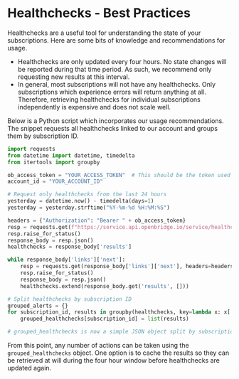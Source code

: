 # Healthchecks - Best Practices

Healthchecks are a useful tool for understanding the state of your subscriptions. Here are some bits of knowledge and recommendations for usage.

- Healthchecks are only updated every four hours. No state changes will be reported during that time period. As such, we recommend only requesting new results at this interval.
- In general, most subscriptions will not have any healthchecks. Only subscriptions which experience errors will return anything at all. Therefore, retrieving healthchecks for individual subscriptions independently is expensive and does not scale well.


Below is a Python script which incorporates our usage recommendations. The snippet requests all healthchecks linked to our account and groups them by subscription ID. 


```python
import requests
from datetime import datetime, timedelta
from itertools import groupby

ob_access_token = "YOUR_ACCESS_TOKEN"  # This should be the token used to access our APIs
account_id = "YOUR_ACCOUNT_ID"

# Request only healthchecks from the last 24 hours
yesterday = datetime.now() - timedelta(days=1)
yesterday = yesterday.strftime("%Y-%m-%d %H:%M:%S")

headers = {"Authorization": "Bearer " + ob_access_token}
resp = requests.get(f"https://service.api.openbridge.io/service/healthchecks/production/healthchecks/account/{account_id}?status=ERROR&modified_at__gte={yesterday}", headers=headers)
resp.raise_for_status()
response_body = resp.json()
healthchecks = response_body['results']

while response_body['links']['next']:
	resp = requests.get(response_body['links']['next'], headers=headers)
	resp.raise_for_status()
	response_body = resp.json()
	healthchecks.extend(response_body.get('results', []))

# Split healthchecks by subscription ID
grouped_alerts = {}
for subscription_id, results in groupby(healthchecks, key=lambda x: x['subscription_id']):
    grouped_healthchecks[subscription_id] = list(results)

# grouped_healthchecks is now a simple JSON object split by subscription ID

```

From this point, any number of actions can be taken using the `grouped_healthchecks` object. One option is to cache the results so they can be retrieved at will during the four hour window before healthchecks are updated again.
